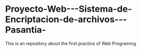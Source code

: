 # Proyecto-Web---Sistema-de-Encriptacion-de-archivos---Pasantia-
This is an repository about the first practice of Web Programing

